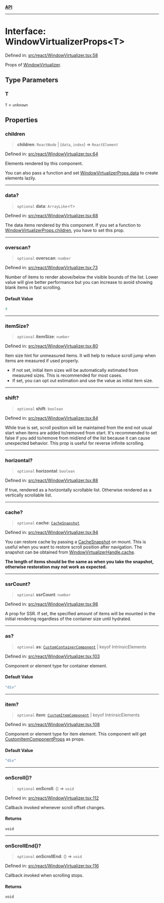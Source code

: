 [**API**](../../API.md)

***

# Interface: WindowVirtualizerProps\<T\>

Defined in: [src/react/WindowVirtualizer.tsx:58](https://github.com/inokawa/virtua/blob/cb302e3f486df2598a08c73194aca97575ded23a/src/react/WindowVirtualizer.tsx#L58)

Props of [WindowVirtualizer](../variables/WindowVirtualizer.md).

## Type Parameters

### T

`T` = `unknown`

## Properties

### children

> **children**: `ReactNode` \| (`data`, `index`) => `ReactElement`

Defined in: [src/react/WindowVirtualizer.tsx:64](https://github.com/inokawa/virtua/blob/cb302e3f486df2598a08c73194aca97575ded23a/src/react/WindowVirtualizer.tsx#L64)

Elements rendered by this component.

You can also pass a function and set [WindowVirtualizerProps.data](#data) to create elements lazily.

***

### data?

> `optional` **data**: `ArrayLike`\<`T`\>

Defined in: [src/react/WindowVirtualizer.tsx:68](https://github.com/inokawa/virtua/blob/cb302e3f486df2598a08c73194aca97575ded23a/src/react/WindowVirtualizer.tsx#L68)

The data items rendered by this component. If you set a function to [WindowVirtualizerProps.children](#children), you have to set this prop.

***

### overscan?

> `optional` **overscan**: `number`

Defined in: [src/react/WindowVirtualizer.tsx:73](https://github.com/inokawa/virtua/blob/cb302e3f486df2598a08c73194aca97575ded23a/src/react/WindowVirtualizer.tsx#L73)

Number of items to render above/below the visible bounds of the list. Lower value will give better performance but you can increase to avoid showing blank items in fast scrolling.

#### Default Value

```ts
4
```

***

### itemSize?

> `optional` **itemSize**: `number`

Defined in: [src/react/WindowVirtualizer.tsx:80](https://github.com/inokawa/virtua/blob/cb302e3f486df2598a08c73194aca97575ded23a/src/react/WindowVirtualizer.tsx#L80)

Item size hint for unmeasured items. It will help to reduce scroll jump when items are measured if used properly.

- If not set, initial item sizes will be automatically estimated from measured sizes. This is recommended for most cases.
- If set, you can opt out estimation and use the value as initial item size.

***

### shift?

> `optional` **shift**: `boolean`

Defined in: [src/react/WindowVirtualizer.tsx:84](https://github.com/inokawa/virtua/blob/cb302e3f486df2598a08c73194aca97575ded23a/src/react/WindowVirtualizer.tsx#L84)

While true is set, scroll position will be maintained from the end not usual start when items are added to/removed from start. It's recommended to set false if you add to/remove from mid/end of the list because it can cause unexpected behavior. This prop is useful for reverse infinite scrolling.

***

### horizontal?

> `optional` **horizontal**: `boolean`

Defined in: [src/react/WindowVirtualizer.tsx:88](https://github.com/inokawa/virtua/blob/cb302e3f486df2598a08c73194aca97575ded23a/src/react/WindowVirtualizer.tsx#L88)

If true, rendered as a horizontally scrollable list. Otherwise rendered as a vertically scrollable list.

***

### cache?

> `optional` **cache**: [`CacheSnapshot`](CacheSnapshot.md)

Defined in: [src/react/WindowVirtualizer.tsx:94](https://github.com/inokawa/virtua/blob/cb302e3f486df2598a08c73194aca97575ded23a/src/react/WindowVirtualizer.tsx#L94)

You can restore cache by passing a [CacheSnapshot](CacheSnapshot.md) on mount. This is useful when you want to restore scroll position after navigation. The snapshot can be obtained from [WindowVirtualizerHandle.cache](WindowVirtualizerHandle.md#cache).

**The length of items should be the same as when you take the snapshot, otherwise restoration may not work as expected.**

***

### ssrCount?

> `optional` **ssrCount**: `number`

Defined in: [src/react/WindowVirtualizer.tsx:98](https://github.com/inokawa/virtua/blob/cb302e3f486df2598a08c73194aca97575ded23a/src/react/WindowVirtualizer.tsx#L98)

A prop for SSR. If set, the specified amount of items will be mounted in the initial rendering regardless of the container size until hydrated.

***

### as?

> `optional` **as**: [`CustomContainerComponent`](../type-aliases/CustomContainerComponent.md) \| keyof IntrinsicElements

Defined in: [src/react/WindowVirtualizer.tsx:103](https://github.com/inokawa/virtua/blob/cb302e3f486df2598a08c73194aca97575ded23a/src/react/WindowVirtualizer.tsx#L103)

Component or element type for container element.

#### Default Value

```ts
"div"
```

***

### item?

> `optional` **item**: [`CustomItemComponent`](../type-aliases/CustomItemComponent.md) \| keyof IntrinsicElements

Defined in: [src/react/WindowVirtualizer.tsx:108](https://github.com/inokawa/virtua/blob/cb302e3f486df2598a08c73194aca97575ded23a/src/react/WindowVirtualizer.tsx#L108)

Component or element type for item element. This component will get [CustomItemComponentProps](CustomItemComponentProps.md) as props.

#### Default Value

```ts
"div"
```

***

### onScroll()?

> `optional` **onScroll**: () => `void`

Defined in: [src/react/WindowVirtualizer.tsx:112](https://github.com/inokawa/virtua/blob/cb302e3f486df2598a08c73194aca97575ded23a/src/react/WindowVirtualizer.tsx#L112)

Callback invoked whenever scroll offset changes.

#### Returns

`void`

***

### onScrollEnd()?

> `optional` **onScrollEnd**: () => `void`

Defined in: [src/react/WindowVirtualizer.tsx:116](https://github.com/inokawa/virtua/blob/cb302e3f486df2598a08c73194aca97575ded23a/src/react/WindowVirtualizer.tsx#L116)

Callback invoked when scrolling stops.

#### Returns

`void`
